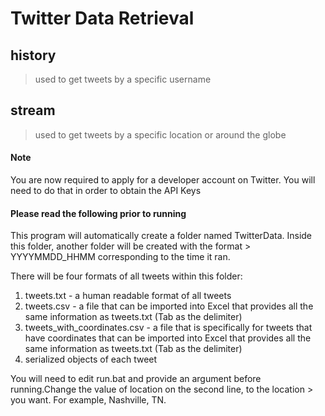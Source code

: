 # Twitter Data Retrieval

## history
> used to get tweets by a specific username

## stream
> used to get tweets by a specific location or around the globe

#### Note
You are now required to apply for a developer account on Twitter. You will need to do that in order to obtain the API Keys

#### Please read the following prior to running
This program will automatically create a folder named TwitterData. Inside this folder, another folder will be created with the format > YYYYMMDD_HHMM corresponding to the time it ran.

There will be four formats of all tweets within this folder:
1. tweets.txt - a human readable format of all tweets
2. tweets.csv - a file that can be imported into Excel that provides all the same information as tweets.txt (Tab as the delimiter)
3. tweets_with_coordinates.csv - a file that is specifically for tweets that have coordinates that can be imported into Excel that provides all the same information as tweets.txt (Tab as the delimiter)
4. serialized objects of each tweet

You will need to edit run.bat and provide an argument before running.Change the value of location on the second line, to the location > you want. For example, Nashville, TN.

